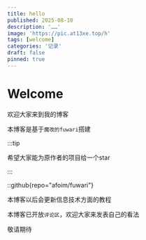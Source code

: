 ```yaml
---
title: hello
published: 2025-08-10
description: '……'
image: 'https://pic.at13xe.top/h'
tags: [welcome]
categories: '记录'
draft: false 
pinned: true
---
```

# Welcome

欢迎大家来到我的博客

本博客是基于`魔改的fuwari`搭建

:::tip

希望大家能为原作者的项目给一个star

:::

::github{repo="afoim/fuwari"}

本博客以后会更新信息技术方面的教程

本博客已开放`评论区`，欢迎大家来发表自己的看法

敬请期待
